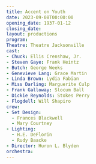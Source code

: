 ```yaml
---
title: Accent on Youth
date: 2023-09-08T00:00:00
opening_date: 1937-01-12
closing_date:
layout: productions
program:
Theatre: Theatre Jacksonville
cast:
- Chuck: Ellis Crenshaw, Jr.
- Steven Gaye: Frank Heintz
- Butch: George Weeks
- Genevieve Lang: Grace Martin
- Linda Brown: Lydia Fabian
- Miss Darling: Marguerite Culp
- Frank Galloway: Slocum Ball
- Dickie Reynolds: Stokes Perry
- Flogdell: Will Shapiro
crew:
- Set Design:
  - Frances Blackwell
  - Mary Courtney
- Lighting:
  - H.E. DeFlorin
  - Rudy Baacke
- Director: Huron L. Blyden
orchestra:
---
```


